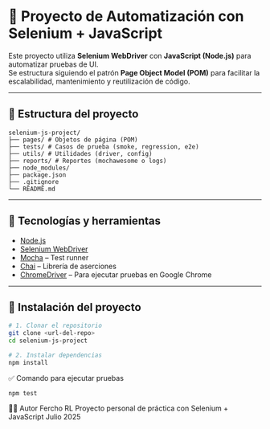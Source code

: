 # 🧪 Proyecto de Automatización con Selenium + JavaScript

Este proyecto utiliza **Selenium WebDriver** con **JavaScript (Node.js)** para automatizar pruebas de UI.  
Se estructura siguiendo el patrón **Page Object Model (POM)** para facilitar la escalabilidad, mantenimiento y reutilización de código.

---

## 📁 Estructura del proyecto

```
selenium-js-project/
├── pages/ # Objetos de página (POM)
├── tests/ # Casos de prueba (smoke, regression, e2e)
├── utils/ # Utilidades (driver, config)
├── reports/ # Reportes (mochawesome o logs)
├── node_modules/
├── package.json
├── .gitignore
└── README.md
```


---

## 🚀 Tecnologías y herramientas

- [Node.js](https://nodejs.org/)
- [Selenium WebDriver](https://www.selenium.dev/)
- [Mocha](https://mochajs.org/) – Test runner
- [Chai](https://www.chaijs.com/) – Librería de aserciones
- [ChromeDriver](https://sites.google.com/chromium.org/driver/) – Para ejecutar pruebas en Google Chrome

---

## 🔧 Instalación del proyecto

```bash
# 1. Clonar el repositorio
git clone <url-del-repo>
cd selenium-js-project

# 2. Instalar dependencias
npm install
```

✅ Comando para ejecutar pruebas

`npm test`

👨‍💻 Autor
Fercho RL
Proyecto personal de práctica con Selenium + JavaScript
Julio 2025